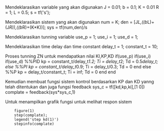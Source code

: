 Mendeklarasikan variable yang akan digunakan 
     J = 0.01;
     b = 0.1;
     K = 0.01
     R = 1;
     L = 0.5;
     s = tf('s');

Mendeklarasikan sistem yang akan digunakan
        num = K;
        den = [J*L,((b*L)+(J*R)),((b*R)+(K*K))];
        sys = tf(num,den)/s

Mendeklarasikan tunning variable
        use_p = 1;
        use_i = 1;
        use_d = 1;

Mendeklarasikan time delay dan time constant
        delay_t = 1;
        constant_t = 10;



Proses tunning ZN untuk mendapatkan nilai KI,KP,KD 
    if(use_p)
      if(use_i)
         if(use_d)
               %%PID
              kp = constant_t/delay_t*1.2;
             Ti = delay_t*2;
             Td = 0.5*delay_t;
            else
             %%PI
             kp = constant_t/delay_t*0.9;
             Ti = delay_t/0.3;
             Td = 0
         end
     else 
            %%P
            kp = delay_t/constant_t;
            Ti = inf;
            Td = 0
        end
    end



Kemudian membuat fungsi sistem kontrol berdasarkan KP dan KD yanng telah ditentukan dan juga fungsi feedback 
        sys_c = tf([kd,kp,ki],[1 0])
        complate = feedback(sys*sys_c,1)

Untuk menampilkan grafik fungsi untuk melihat respon sistem

        figure(1)
        step(complate); 
        legend('step kd(1)')
        stepinfo(complate)